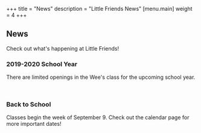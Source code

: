 +++
title = "News"
description = "Little Friends News"
[menu.main]
  weight = 4
+++

## News

Check out what's happening at Little Friends! 

### 2019-2020 School Year  

There are limited openings in the Wee's class for the upcoming school year. 

&nbsp;


### Back to School

Classes begin the week of September 9.  Check out the calendar page for more important dates!



